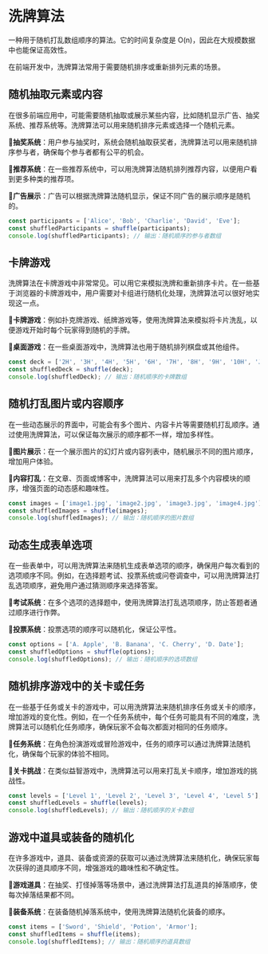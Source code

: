 # **洗牌算法**
一种用于随机打乱数组顺序的算法。它的时间复杂度是 O(n)，因此在大规模数据中也能保证高效性。

在前端开发中，洗牌算法常用于需要随机排序或重新排列元素的场景。

## **随机抽取元素或内容**
   在很多前端应用中，可能需要随机抽取或展示某些内容，比如随机显示广告、抽奖系统、推荐系统等。洗牌算法可以用来随机排序元素或选择一个随机元素。

    
   🔶**抽奖系统**：用户参与抽奖时，系统会随机抽取获奖者，洗牌算法可以用来随机排序参与者，确保每个参与者都有公平的机会。

   🔶**推荐系统**：在一些推荐系统中，可以用洗牌算法随机排列推荐内容，以便用户看到更多种类的推荐项。 

   🔶**广告展示**：广告可以根据洗牌算法随机显示，保证不同广告的展示顺序是随机的。

    
   ```ts
   const participants = ['Alice', 'Bob', 'Charlie', 'David', 'Eve'];
   const shuffledParticipants = shuffle(participants);
   console.log(shuffledParticipants); // 输出：随机顺序的参与者数组
   ```

## **卡牌游戏**
   洗牌算法在卡牌游戏中非常常见。可以用它来模拟洗牌和重新排序卡片。在一些基于浏览器的卡牌游戏中，用户需要对卡组进行随机化处理，洗牌算法可以很好地实现这一点。

    
   🔶**卡牌游戏**：例如扑克牌游戏、纸牌游戏等，使用洗牌算法来模拟将卡片洗乱，以便游戏开始时每个玩家得到随机的手牌。

   🔶**桌面游戏**：在一些桌面游戏中，洗牌算法也用于随机排列棋盘或其他组件。

    
   ```ts
   const deck = ['2H', '3H', '4H', '5H', '6H', '7H', '8H', '9H', '10H', 'JH', 'QH', 'KH', 'AH'];
   const shuffledDeck = shuffle(deck);
   console.log(shuffledDeck); // 输出：随机顺序的卡牌数组
   ```

## **随机打乱图片或内容顺序**
   在一些动态展示的界面中，可能会有多个图片、内容卡片等需要随机打乱顺序。通过使用洗牌算法，可以保证每次展示的顺序都不一样，增加多样性。

    
   🔶**图片展示**：在一个展示图片的幻灯片或内容列表中，随机展示不同的图片顺序，增加用户体验。

   🔶**内容打乱**：在文章、页面或博客中，洗牌算法可以用来打乱多个内容模块的顺序，增强页面的动态感和趣味性。

    
   ```ts
   const images = ['image1.jpg', 'image2.jpg', 'image3.jpg', 'image4.jpg'];
   const shuffledImages = shuffle(images);
   console.log(shuffledImages); // 输出：随机顺序的图片数组
   ```

## **动态生成表单选项**
   在一些表单中，可以用洗牌算法来随机生成表单选项的顺序，确保用户每次看到的选项顺序不同。例如，在选择题考试、投票系统或问卷调查中，可以用洗牌算法打乱选项顺序，避免用户通过猜测顺序来选择答案。

    
   🔶**考试系统**：在多个选项的选择题中，使用洗牌算法打乱选项顺序，防止答题者通过顺序进行作弊。

   🔶**投票系统**：投票选项的顺序可以随机化，保证公平性。

    
   ```ts
   const options = ['A. Apple', 'B. Banana', 'C. Cherry', 'D. Date'];
   const shuffledOptions = shuffle(options);
   console.log(shuffledOptions); // 输出：随机顺序的选项数组
   ```

## **随机排序游戏中的关卡或任务**
   在一些基于任务或关卡的游戏中，可以用洗牌算法来随机排序任务或关卡的顺序，增加游戏的变化性。例如，在一个任务系统中，每个任务可能具有不同的难度，洗牌算法可以随机化任务顺序，确保玩家不会每次都面对相同的任务顺序。

    
   🔶**任务系统**：在角色扮演游戏或冒险游戏中，任务的顺序可以通过洗牌算法随机化，确保每个玩家的体验不相同。

   🔶**关卡挑战**：在类似益智游戏中，洗牌算法可以用来打乱关卡顺序，增加游戏的挑战性。

    
   ```ts
   const levels = ['Level 1', 'Level 2', 'Level 3', 'Level 4', 'Level 5'];
   const shuffledLevels = shuffle(levels);
   console.log(shuffledLevels); // 输出：随机顺序的关卡数组
   ```

## **游戏中道具或装备的随机化**
   在许多游戏中，道具、装备或资源的获取可以通过洗牌算法来随机化，确保玩家每次获得的道具顺序不同，增强游戏的趣味性和不确定性。

    
   🔶**游戏道具**：在抽奖、打怪掉落等场景中，通过洗牌算法打乱道具的掉落顺序，使每次掉落结果都不同。

   🔶**装备系统**：在装备随机掉落系统中，使用洗牌算法随机化装备的顺序。

    
   ```ts
   const items = ['Sword', 'Shield', 'Potion', 'Armor'];
   const shuffledItems = shuffle(items);
   console.log(shuffledItems); // 输出：随机顺序的道具数组
   ```
